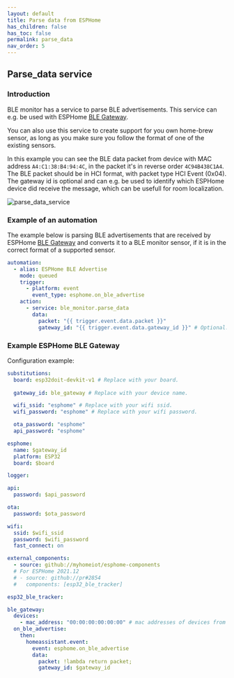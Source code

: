 ```yaml
---
layout: default
title: Parse data from ESPHome
has_children: false
has_toc: false
permalink: parse_data
nav_order: 5
---
```



## Parse_data service


### Introduction

BLE monitor has a service to parse BLE advertisements. This service can e.g. be used with ESPHome [BLE Gateway](https://github.com/myhomeiot/esphome-components#ble-gateway).

You can also use this service to create support for you own home-brew sensor, as long as you make sure you follow the format of one of the existing sensors.

In this example you can see the BLE data packet from device with MAC address `A4:C1:38:B4:94:4C`, in the packet it's in reverse order `4C94B438C1A4`. The BLE packet should be in HCI format, with packet type HCI Event (0x04). The gateway id is optional and can e.g. be used to identify which ESPHome device did receive the message, which can be usefull for room localization.

![parse_data_service]({{site.baseurl}}/assets/images/parse_data_service_screen.png)

### Example of an automation

The example below is parsing BLE advertisements that are received by ESPHome [BLE Gateway](https://github.com/myhomeiot/esphome-components#ble-gateway) and converts it to a BLE monitor sensor, if it is in the correct format of a supported sensor. 

```yaml
automation:
  - alias: ESPHome BLE Advertise
    mode: queued
    trigger:
      - platform: event
        event_type: esphome.on_ble_advertise
    action:
      - service: ble_monitor.parse_data
        data:
          packet: "{{ trigger.event.data.packet }}"
          gateway_id: "{{ trigger.event.data.gateway_id }}" # Optional. If your gateway sends.
```

### Example ESPHome BLE Gateway

Configuration example:

```yaml
substitutions:
  board: esp32doit-devkit-v1 # Replace with your board.
  
  gateway_id: ble_gateway # Replace with your device name.

  wifi_ssid: "esphome" # Replace with your wifi ssid.
  wifi_password: "esphome" # Replace with your wifi password.

  ota_password: "esphome"
  api_password: "esphome"

esphome:
  name: $gateway_id
  platform: ESP32
  board: $board

logger:

api:
  password: $api_password

ota:
  password: $ota_password

wifi:
  ssid: $wifi_ssid
  password: $wifi_password
  fast_connect: on

external_components:
  - source: github://myhomeiot/esphome-components
  # For ESPHome 2021.12
  # - source: github://pr#2854
  #   components: [esp32_ble_tracker]

esp32_ble_tracker:

ble_gateway:
  devices:
    - mac_address: "00:00:00:00:00:00" # mac addresses of devices from which you want to receive packets.
  on_ble_advertise:
    then:
      homeassistant.event:
        event: esphome.on_ble_advertise
        data:
          packet: !lambda return packet;
          gateway_id: $gateway_id
```